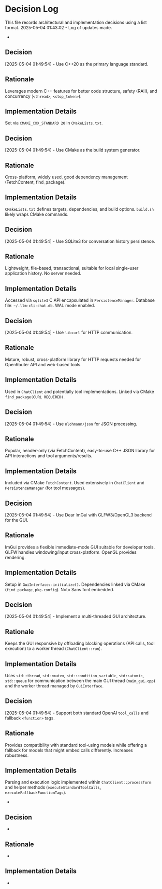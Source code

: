# Decision Log

This file records architectural and implementation decisions using a list format.
2025-05-04 01:43:02 - Log of updates made.

*

## Decision
[2025-05-04 01:49:54] - Use C++20 as the primary language standard.
## Rationale
Leverages modern C++ features for better code structure, safety (RAII), and concurrency (`<thread>`, `<stop_token>`).
## Implementation Details
Set via `CMAKE_CXX_STANDARD 20` in `CMakeLists.txt`.

## Decision
[2025-05-04 01:49:54] - Use CMake as the build system generator.
## Rationale
Cross-platform, widely used, good dependency management (FetchContent, find_package).
## Implementation Details
`CMakeLists.txt` defines targets, dependencies, and build options. `build.sh` likely wraps CMake commands.

## Decision
[2025-05-04 01:49:54] - Use SQLite3 for conversation history persistence.
## Rationale
Lightweight, file-based, transactional, suitable for local single-user application history. No server needed.
## Implementation Details
Accessed via `sqlite3` C API encapsulated in `PersistenceManager`. Database file: `~/.llm-cli-chat.db`. WAL mode enabled.

## Decision
[2025-05-04 01:49:54] - Use `libcurl` for HTTP communication.
## Rationale
Mature, robust, cross-platform library for HTTP requests needed for OpenRouter API and web-based tools.
## Implementation Details
Used in `ChatClient` and potentially tool implementations. Linked via CMake `find_package(CURL REQUIRED)`.

## Decision
[2025-05-04 01:49:54] - Use `nlohmann/json` for JSON processing.
## Rationale
Popular, header-only (via FetchContent), easy-to-use C++ JSON library for API interactions and tool arguments/results.
## Implementation Details
Included via CMake `FetchContent`. Used extensively in `ChatClient` and `PersistenceManager` (for tool messages).

## Decision
[2025-05-04 01:49:54] - Use Dear ImGui with GLFW3/OpenGL3 backend for the GUI.
## Rationale
ImGui provides a flexible immediate-mode GUI suitable for developer tools. GLFW handles windowing/input cross-platform. OpenGL provides rendering.
## Implementation Details
Setup in `GuiInterface::initialize()`. Dependencies linked via CMake (`find_package`, `pkg-config`). Noto Sans font embedded.

## Decision
[2025-05-04 01:49:54] - Implement a multi-threaded GUI architecture.
## Rationale
Keeps the GUI responsive by offloading blocking operations (API calls, tool execution) to a worker thread (`ChatClient::run`).
## Implementation Details
Uses `std::thread`, `std::mutex`, `std::condition_variable`, `std::atomic`, `std::queue` for communication between the main GUI thread (`main_gui.cpp`) and the worker thread managed by `GuiInterface`.

## Decision
[2025-05-04 01:49:54] - Support both standard OpenAI `tool_calls` and fallback `<function>` tags.
## Rationale
Provides compatibility with standard tool-using models while offering a fallback for models that might embed calls differently. Increases robustness.
## Implementation Details
Parsing and execution logic implemented within `ChatClient::processTurn` and helper methods (`executeStandardToolCalls`, `executeFallbackFunctionTags`).

*
## Decision

*

## Rationale 

*

## Implementation Details

*